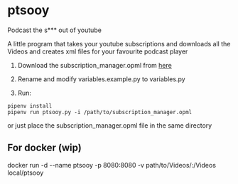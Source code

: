 # ptsooy
Podcast the s\*\*\* out of youtube

A little program that takes your youtube subscriptions and downloads all the Videos and creates xml files for your favourite podcast player

1. Download the subscription_manager.opml from [here](https://www.youtube.com/subscription_manager)

1. Rename and modify variables.example.py to variables.py

1. Run:
  ```
  pipenv install
  pipenv run ptsooy.py -i /path/to/subscription_manager.opml
  ```
  or just place the subscription_manager.opml file in the same directory


## For docker (wip)
docker run -d --name ptsooy -p 8080:8080 -v path/to/Videos/:/Videos local/ptsooy
